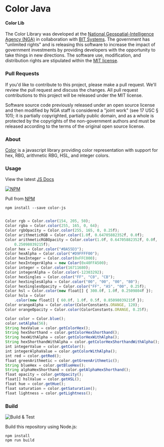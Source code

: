 # Color Java

#### Color Lib ####

The Color Library was developed at the [National Geospatial-Intelligence Agency (NGA)](http://www.nga.mil/) in collaboration with [BIT Systems](https://www.caci.com/bit-systems/). The government has "unlimited rights" and is releasing this software to increase the impact of government investments by providing developers with the opportunity to take things in new directions. The software use, modification, and distribution rights are stipulated within the [MIT license](http://choosealicense.com/licenses/mit/).

### Pull Requests ###
If you'd like to contribute to this project, please make a pull request. We'll review the pull request and discuss the changes. All pull request contributions to this project will be released under the MIT license.

Software source code previously released under an open source license and then modified by NGA staff is considered a "joint work" (see 17 USC § 101); it is partially copyrighted, partially public domain, and as a whole is protected by the copyrights of the non-government authors and must be released according to the terms of the original open source license.

### About ###

[Color](http://ngageoint.github.io/color-js/) is a javascript library providing color representation with support for hex, RBG, arithmetic RBG, HSL, and integer colors.

### Usage ###

View the latest [JS Docs](http://ngageoint.github.io/color-js/)

[![NPM](https://img.shields.io/npm/v/@ngageoint/color-js.svg)](https://www.npmjs.com/package/@ngageoint/color-js)

Pull from [NPM](https://www.npmjs.com/package/@ngageoint/color-js)

```install
npm install --save color-js
```

```javascript

Color rgb = Color.color(154, 205, 50);
Color rgba = Color.color(255, 165, 0, 64);
Color rgbOpacity = Color.color(255, 165, 0, 0.25f);
Color arithmeticRGB = Color.color(1.0f, 0.64705882352f, 0.0f);
Color arithmeticRGBOpacity = Color.color(1.0f, 0.64705882352f, 0.0f,
    0.25098039215f);
Color hex = Color.color("#BA55D3");
Color hexAlpha = Color.color("#D9FFFF00");
Color hexInteger = Color.color(0xFFC000);
Color hexIntegerAlpha = new Color(0x40FFA500);
Color integer = Color.color(16711680);
Color integerAlpha = Color.color(-12303292);
Color hexSingles = Color.color("FF", "C0", "CB");
Color hexSinglesAlpha = Color.color("00", "00", "00", "80");
Color hexSinglesOpacity = Color.color("FF", "A5", "00", 0.25f);
Color hsl = Color.color(new float[] { 300.0f, 1.0f, 0.2509804f });
Color hsla = Color
    .color(new float[] { 60.0f, 1.0f, 0.5f, 0.85098039215f });
Color orangeAlpha = Color.color(ColorConstants.ORANGE, 120);
Color orangeOpacity = Color.color(ColorConstants.ORANGE, 0.25f);

Color color = Color.blue();
color.setAlpha(56);
String hexValue = color.getColorHex();
String hexShorthand = color.getColorHexShorthand();
String hexWithAlpha = color.getColorHexWithAlpha();
String hexShorthandWithAlpha = color.getColorHexShorthandWithAlpha();
int integerValue = color.getColor();
int integerAlphaValue = color.getColorWithAlpha();
int red = color.getRed();
float greenArithmetic = color.getGreenArithmetic();
String blueHex = color.getBlueHex();
String alphaHexShorthand = color.getAlphaHexShorthand();
float opacity = color.getOpacity();
float[] hslValue = color.getHSL();
float hue = color.getHue();
float saturation = color.getSaturation();
float lightness = color.getLightness();

```

### Build ###

![Build & Test](https://github.com/ngageoint/color-js/actions/workflows/run-tests.yml/badge.svg)

Build this repository using Node.js:

    npm install
    npm run build
